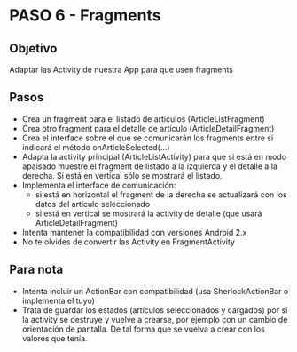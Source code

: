 PASO 6 - Fragments
==================

Objetivo
--------

Adaptar las Activity de nuestra App para que usen fragments

Pasos
-----

- Crea un fragment para el listado de artículos (ArticleListFragment)
- Crea otro fragment para el detalle de artículo (ArticleDetailFragment)
- Crea el interface sobre el que se comunicarán los fragments entre si indicará el método onArticleSelected(...)
- Adapta la activity principal (ArticleListActivity) para que si está en modo apaisado muestre el fragment de listado a la izquierda y el detalle a la derecha. Si está en vertical sólo se mostrará el listado.
- Implementa el interface de comunicación:
	- si está en horizontal el fragment de la derecha se actualizará con los datos del artículo seleccionado
	- si está en vertical se mostrará la activity de detalle (que usará ArticleDetailFragment)
- Intenta mantener la compatibilidad con versiones Android 2.x
- No te olvides de convertir las Activity en FragmentActivity

Para nota
---------

- Intenta incluir un ActionBar con compatibilidad (usa SherlockActionBar o implementa el tuyo)
- Trata de guardar los estados (artículos seleccionados y cargados) por si la activity se destruye y vuelve a crearse, por ejemplo con un cambio de orientación de pantalla. De tal forma que se vuelva a crear con los valores que tenía.